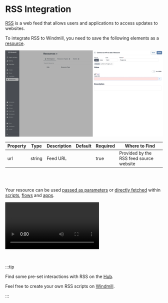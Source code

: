 # RSS Integration

[RSS](https://rss.com/) is a web feed that allows users and applications to access updates to websites.

To integrate RSS to Windmill, you need to save the following elements as a [resource](../core_concepts/3_resources_and_types/index.mdx).

![Add RSS Resource](../assets/integrations/add-rss.png.webp)

| Property | Type   | Description | Default | Required | Where to Find                           |
| -------- | ------ | ----------- | ------- | -------- | --------------------------------------- |
| url      | string | Feed URL    |         | true     | Provided by the RSS feed source website |

<br/><br/>

Your resource can be used [passed as parameters](../core_concepts/3_resources_and_types/index.mdx#passing-resources-as-parameters-to-scripts-preferred) or [directly fetched](../core_concepts/3_resources_and_types/index.mdx#fetching-them-from-within-a-script-by-using-the-wmill-client-in-the-respective-language) within [scripts](../script_editor/index.mdx), [flows](../flows/1_flow_editor.mdx) and [apps](../apps/0_app_editor/index.mdx).

<video
	className="border-2 rounded-lg object-cover w-full h-full dark:border-gray-800"
	controls
	src="/videos/add_resources_variables.mp4"
/>

<br/>

:::tip

Find some pre-set interactions with RSS on the [Hub](https://hub.windmill.dev/integrations/RSS).

Feel free to create your own RSS scripts on [Windmill](../getting_started/00_how_to_use_windmill/index.mdx).

:::
